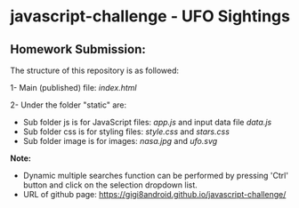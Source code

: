 # javascript-challenge - UFO Sightings

## Homework Submission:

The structure of this repository is as followed: <br/>

1- Main (published) file: _index.html_

2- Under the folder "static" are:

  - Sub folder js is for JavaScript files: _app.js_ and input data file _data.js_
  - Sub folder css is for styling files: _style.css_ and _stars.css_
  - Sub folder image is for images: _nasa.jpg_ and _ufo.svg_


**Note:** 
- Dynamic multiple searches function can be performed by pressing 'Ctrl' button and click on the selection dropdown list.
- URL of github page: https://gigi8android.github.io/javascript-challenge/
